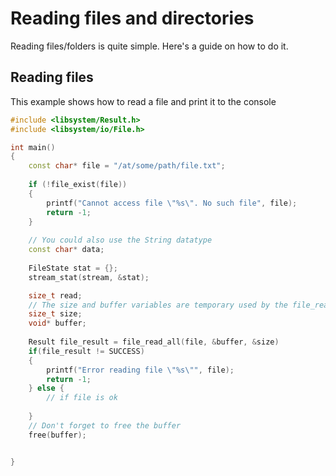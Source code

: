# Reading files and directories

Reading files/folders is quite simple. Here's a guide on how to do it.

## Reading files
This example shows how to read a file and print it to the console

```c++
#include <libsystem/Result.h>
#include <libsystem/io/File.h>

int main()
{
    const char* file = "/at/some/path/file.txt";
    
    if (!file_exist(file))
    {
        printf("Cannot access file \"%s\". No such file", file);
        return -1;
    }
    
    // You could also use the String datatype
    const char* data;
    
    FileState stat = {};
    stream_stat(stream, &stat);

    size_t read;
    // The size and buffer variables are temporary used by the file_read_all function
    size_t size;
    void* buffer;
    
    Result file_result = file_read_all(file, &buffer, &size)
    if(file_result != SUCCESS)
    {
        printf("Error reading file \"%s\"", file);
        return -1;
    } else {
        // if file is ok
        
    }
    // Don't forget to free the buffer
    free(buffer);


}
